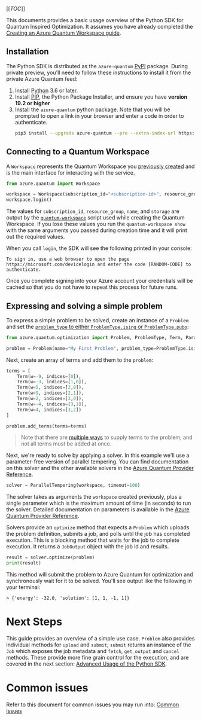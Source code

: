 [[_TOC_]]

This documents provides a basic usage overview of the Python SDK for Quantum Inspired Optimization. It assumes you have already completed the [Creating an Azure Quantum Workspace guide](/Guides/Creating-an-Azure-Quantum-Workspace).

## Installation 
The Python SDK is distributed as the `azure-quantum` [PyPI](https://pypi.org) package. During private preview, you'll need to follow these instructions to install it from the private Azure Quantum feed:

1. Install [Python](https://www.python.org/downloads/) 3.6 or later.
1. Install [PIP](https://pip.pypa.io/en/stable/), the Python Package Installer, and ensure you have **version 19.2 or higher**
1. Install the `azure-quantum` python package. Note that you will be prompted to open a link in your browser and enter a code in order to authenticate.
   ```bash
   pip3 install --upgrade azure-quantum --pre --extra-index-url https://pkgs.dev.azure.com/ms-quantum-public/9af4e09e-a436-4aca-9559-2094cfe8d80c/_packaging/alpha/pypi/simple/
   ```

## Connecting to a Quantum Workspace
A `Workspace` represents the Quantum Workspace you [previously created](/Guides/Creating-an-Azure-Quantum-Workspace#Create-a-Workspace) and is the main interface for interacting with the service.

```python
from azure.quantum import Workspace

workspace = Workspace(subscription_id="<subscription-id>", resource_group="<resource-group>", name="<workspace-name>", storage="<storage_connection_string>")
workspace.login()
```

The values for `subscription_id`, `resource_group`, `name`, and `storage` are output by the [`quantum-workspace`](https://dev.azure.com/AzureQuantum-PreviewCustomers/PrivatePreview/_git/scripts) script used while creating the Quantum Workspace. If you lose these values you run the `quantum-workspace show` with the same arguments you passed during creation time and it will print out the required values.

When you call `login`, the SDK will see the following printed in your console:

```
To sign in, use a web browser to open the page https://microsoft.com/devicelogin and enter the code [RANDOM-CODE] to authenticate.
```

Once you complete signing into your Azure account your credentials will be cached so that you do not have to repeat this process for future runs.

## Expressing and solving a simple problem

To express a simple problem to be solved, create an instance of a `Problem` and set the [`problem_type` to either `ProblemType.ising` or `ProblemType.pubo`](/Reference/Python-SDK/Azure.Quantum.Optimization#ProblemType):

```py
from azure.quantum.optimization import Problem, ProblemType, Term, ParallelTempering

problem = Problem(name="My First Problem", problem_type=ProblemType.ising)
```

Next, create an array of terms and add them to the `problem`:

```py
terms = [
    Term(w=-9, indices=[0]),
    Term(w=-3, indices=[1,0]),
    Term(w=5, indices=[2,0]),
    Term(w=9, indices=[2,1]),
    Term(w=2, indices=[3,0]),
    Term(w=-4, indices=[3,1]),
    Term(w=4, indices=[3,2])
]

problem.add_terms(terms=terms)
```

> Note that there are [multiple ways](/Guides/Advanced-Usage-of-the-Python-SDK#Methods-for-supplying-problem-terms) to supply terms to the problem, and not all terms must be added at once.

Next, we're ready to solve by applying a solver. In this example we'll use a parameter-free version of parallel tempering. You can find documentation on this solver and the other available solvers in the [Azure Quantum Provider Reference](/Reference/Providers/Azure-Quantum).

```py
solver = ParallelTempering(workspace, timeout=100)
```

The solver takes as arguments the `workspace` created previously, plus a single parameter which is the maximum amount of time (in seconds) to run the solver. Detailed documentation on parameters is available in the [Azure Quantum Provider Reference](/Reference/Providers/Azure-Quantum).

Solvers provide an `optimize` method that expects a `Problem` which uploads the problem definition, submits a job, and polls until the job has completed execution. This is a blocking method that waits for the job to complete execution. It returns a `JobOutput` object with the job id and results.

```py
result = solver.optimize(problem)
print(result)
```

This method will submit the problem to Azure Quantum for optimization and synchronously wait for it to be solved. You'll see output like the following in your terminal:
```
> {'energy': -32.0, 'solution': [1, 1, -1, 1]}
```

# Next Steps
This guide provides an overview of a simple use case. `Problem` also provides individual methods for `upload` and `submit`; `submit` returns an instance of the `Job` which exposes the job metadata and `fetch`, `get_output` and `cancel` methods. These provide more fine grain control for the execution, and are covered in the next section: [Advanced Usage of the Python SDK](/Guides/Advanced-Usage-of-the-Python-SDK).

# Common issues
Refer to this document for common issues you may run into: [Common issues](Common-issues.md)